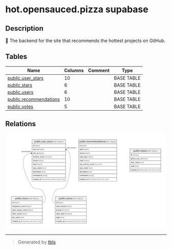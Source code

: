 # hot.opensauced.pizza supabase

## Description

🍕 The backend for the site that recommends the hottest projects on GitHub.

## Tables

| Name                                                | Columns | Comment | Type       |
| --------------------------------------------------- | ------- | ------- | ---------- |
| [public.user_stars](public.user_stars.md)           | 10      |         | BASE TABLE |
| [public.stars](public.stars.md)                     | 6       |         | BASE TABLE |
| [public.users](public.users.md)                     | 6       |         | BASE TABLE |
| [public.recommendations](public.recommendations.md) | 10      |         | BASE TABLE |
| [public.votes](public.votes.md)                     | 5       |         | BASE TABLE |

## Relations

![er](schema.svg)

---

> Generated by [tbls](https://github.com/k1LoW/tbls)
